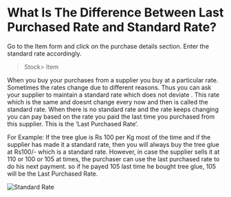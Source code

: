 # What Is The Difference Between Last Purchased Rate and Standard Rate?

Go to the Item form and click on the purchase details section. Enter the standard rate accordingly.

> Stock> Item

When you buy your purchases from a supplier you buy at a particular rate. Sometimes the rates change due to different reasons. Thus you can ask your supplier to maintain a standard rate which does not deviate . This rate which is the same and doesnt change every now and then is called the standard rate. When there is no standard rate and the rate keeps changing you can pay based on the rate you paid the last time you purchased from this supplier. This is the ‘Last Purchased Rate’. 

For Example: If the tree glue is Rs 100 per Kg most of the time and if the supplier has made it a standard rate, then you will always buy the tree glue at Rs100/- which is a standard rate. However, in case the supplier sells it at 110 or 100 or 105 at times, the purchaser can use the last purchased rate to do his next payment. so if he payed 105 last time he bought tree glue, 105 will be the Last Purchased Rate.

![Standard Rate](/assets/frappe_io/images/erpnext/faq-standard-rate.png)
